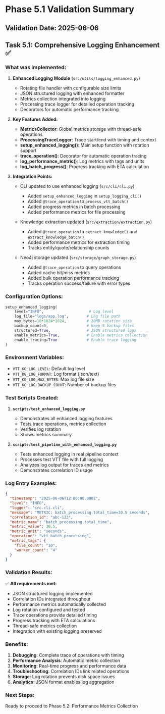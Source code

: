 # Phase 5.1 Validation Summary

## Validation Date: 2025-06-06

## Task 5.1: Comprehensive Logging Enhancement ✅

### What was implemented:

1. **Enhanced Logging Module** (`src/utils/logging_enhanced.py`)
   - Rotating file handler with configurable size limits
   - JSON structured logging with enhanced formatter
   - Metrics collection integrated into logging
   - Processing trace logger for detailed operation tracking
   - Decorators for automatic performance tracking

2. **Key Features Added:**
   - **MetricsCollector**: Global metrics storage with thread-safe operations
   - **ProcessingTraceLogger**: Trace start/end with timing and context
   - **setup_enhanced_logging()**: Main setup function with rotation support
   - **trace_operation()**: Decorator for automatic operation tracing
   - **log_performance_metric()**: Log metrics with tags and units
   - **log_batch_progress()**: Progress tracking with ETA calculation

3. **Integration Points:**
   - CLI updated to use enhanced logging (`src/cli/cli.py`)
     - Added `setup_enhanced_logging` in `setup_logging_cli()`
     - Added `@trace_operation` to `process_vtt_batch()`
     - Added progress metrics in batch processing
     - Added performance metrics for file processing
   
   - Knowledge extraction updated (`src/extraction/extraction.py`)
     - Added `@trace_operation` to `extract_knowledge()` and `extract_knowledge_batch()`
     - Added performance metrics for extraction timing
     - Tracks entity/quote/relationship counts
   
   - Neo4j storage updated (`src/storage/graph_storage.py`)
     - Added `@trace_operation` to query operations
     - Added cache hit/miss metrics
     - Added bulk operation performance tracking
     - Tracks operation success/failure with error types

### Configuration Options:

```python
setup_enhanced_logging(
    level="INFO",                    # Log level
    log_file="logs/app.log",        # Log file path
    max_bytes=10*1024*1024,         # 10MB rotation size
    backup_count=5,                 # Keep 5 backup files
    structured=True,                # JSON structured logs
    enable_metrics=True,            # Enable metrics collection
    enable_tracing=True             # Enable trace logging
)
```

### Environment Variables:
- `VTT_KG_LOG_LEVEL`: Default log level
- `VTT_KG_LOG_FORMAT`: Log format (json/text)
- `VTT_KG_LOG_MAX_BYTES`: Max log file size
- `VTT_KG_LOG_BACKUP_COUNT`: Number of backup files

### Test Scripts Created:

1. **`scripts/test_enhanced_logging.py`**
   - Demonstrates all enhanced logging features
   - Tests trace operations, metrics collection
   - Verifies log rotation
   - Shows metrics summary

2. **`scripts/test_pipeline_with_enhanced_logging.py`**
   - Tests enhanced logging in real pipeline context
   - Processes test VTT file with full logging
   - Analyzes log output for traces and metrics
   - Demonstrates correlation ID usage

### Log Entry Examples:

```json
{
  "timestamp": "2025-06-06T12:00:00.000Z",
  "level": "INFO",
  "logger": "src.cli.cli",
  "message": "METRIC: batch_processing.total_time=30.5 seconds",
  "correlation_id": "abc-123",
  "metric_name": "batch_processing.total_time",
  "metric_value": 30.5,
  "metric_unit": "seconds",
  "operation": "vtt_batch_processing",
  "metric_tags": {
    "file_count": "10",
    "worker_count": "4"
  }
}
```

### Validation Results:

✅ **All requirements met:**
- JSON structured logging implemented
- Correlation IDs integrated throughout
- Performance metrics automatically collected
- Log rotation configured and tested
- Trace operations provide detailed timing
- Progress tracking with ETA calculations
- Thread-safe metrics collection
- Integration with existing logging preserved

### Benefits:

1. **Debugging**: Complete trace of operations with timing
2. **Performance Analysis**: Automatic metric collection
3. **Monitoring**: Real-time progress and performance data
4. **Troubleshooting**: Correlation IDs link related operations
5. **Storage**: Log rotation prevents disk space issues
6. **Analytics**: JSON format enables log aggregation

### Next Steps:

Ready to proceed to Phase 5.2: Performance Metrics Collection